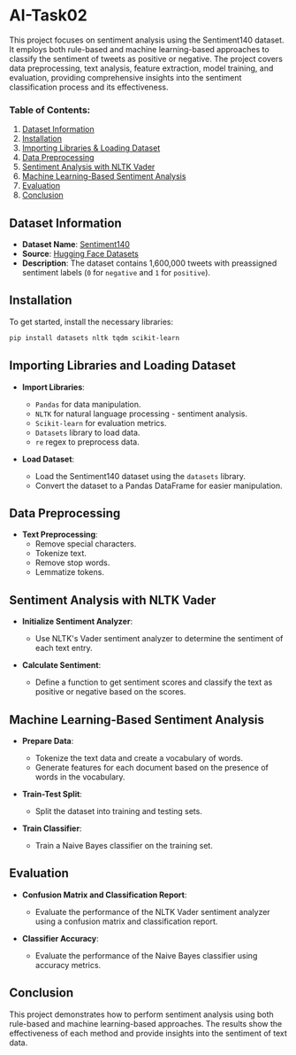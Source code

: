 # AI-Task02
This project focuses on sentiment analysis using the Sentiment140 dataset. It employs both rule-based and machine learning-based approaches to classify the sentiment of tweets as positive or negative. The project covers data preprocessing, text analysis, feature extraction, model training, and evaluation, providing comprehensive insights into the sentiment classification process and its effectiveness.

### Table of Contents:

1. [Dataset Information](#dataset-information)
2. [Installation](#installation)
3. [Importing Libraries & Loading Dataset](#importing-libraries-and-loading-dataset)
4. [Data Preprocessing](#data-preprocessing)
5. [Sentiment Analysis with NLTK Vader](#sentiment-analysis-with-nltk-vader)
6. [Machine Learning-Based Sentiment Analysis](#machine-learning-based-sentiment-analysis)
7. [Evaluation](#evaluation)
8. [Conclusion](#conclusion)

## Dataset Information

- **Dataset Name**: [Sentiment140](https://huggingface.co/datasets/contemmcm/sentiment140)
- **Source**: [Hugging Face Datasets](https://huggingface.co/datasets)
- **Description**: The dataset contains 1,600,000 tweets with preassigned sentiment labels (`0` for `negative` and `1` for `positive`).

## Installation

To get started, install the necessary libraries:

```bash
pip install datasets nltk tqdm scikit-learn
```

## Importing Libraries and Loading Dataset

- **Import Libraries**:
   - `Pandas` for data manipulation.
   - `NLTK` for natural language processing - sentiment analysis.
   - `Scikit-learn` for evaluation metrics.
   - `Datasets` library to load data.
   - `re` regex to preprocess data.

- **Load Dataset**:
   - Load the Sentiment140 dataset using the `datasets` library.
   - Convert the dataset to a Pandas DataFrame for easier manipulation.

## Data Preprocessing

- **Text Preprocessing**:
   - Remove special characters.
   - Tokenize text.
   - Remove stop words.
   - Lemmatize tokens.

## Sentiment Analysis with NLTK Vader

- **Initialize Sentiment Analyzer**:
   - Use NLTK's Vader sentiment analyzer to determine the sentiment of each text entry.

- **Calculate Sentiment**:
   - Define a function to get sentiment scores and classify the text as positive or negative based on the scores.

## Machine Learning-Based Sentiment Analysis

- **Prepare Data**:
   - Tokenize the text data and create a vocabulary of words.
   - Generate features for each document based on the presence of words in the vocabulary.

- **Train-Test Split**:
   - Split the dataset into training and testing sets.

- **Train Classifier**:
   - Train a Naive Bayes classifier on the training set.

## Evaluation

- **Confusion Matrix and Classification Report**:
  - Evaluate the performance of the NLTK Vader sentiment analyzer using a confusion matrix and classification report.
  
- **Classifier Accuracy**:
  - Evaluate the performance of the Naive Bayes classifier using accuracy metrics.

## Conclusion

This project demonstrates how to perform sentiment analysis using both rule-based and machine learning-based approaches. The results show the effectiveness of each method and provide insights into the sentiment of text data.
